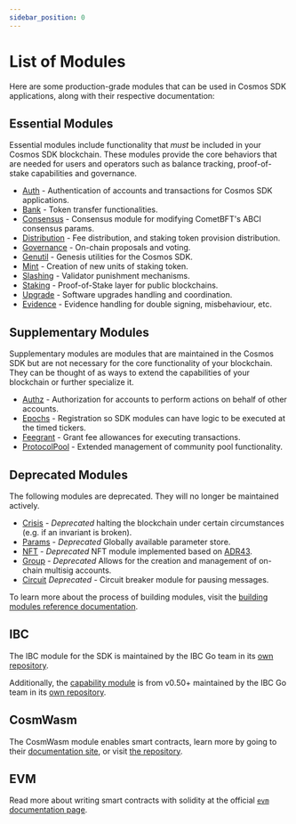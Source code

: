 ```yaml
---
sidebar_position: 0
---
```


# List of Modules

Here are some production-grade modules that can be used in Cosmos SDK applications, along with their respective documentation:

## Essential Modules

Essential modules include functionality that _must_ be included in your Cosmos SDK blockchain.
These modules provide the core behaviors that are needed for users and operators such as balance tracking,
proof-of-stake capabilities and governance.

* [Auth](./auth/README.md) - Authentication of accounts and transactions for Cosmos SDK applications.
* [Bank](./bank/README.md) - Token transfer functionalities.
* [Consensus](./consensus/README.md) - Consensus module for modifying CometBFT's ABCI consensus params.
* [Distribution](./distribution/README.md) - Fee distribution, and staking token provision distribution.
* [Governance](./gov/README.md) - On-chain proposals and voting.
* [Genutil](./genutil/README.md) - Genesis utilities for the Cosmos SDK.
* [Mint](./mint/README.md) - Creation of new units of staking token.
* [Slashing](./slashing/README.md) - Validator punishment mechanisms.
* [Staking](./staking/README.md) - Proof-of-Stake layer for public blockchains.
* [Upgrade](./upgrade/README.md) - Software upgrades handling and coordination.
* [Evidence](./evidence/README.md) - Evidence handling for double signing, misbehaviour, etc.

## Supplementary Modules

Supplementary modules are modules that are maintained in the Cosmos SDK but are not necessary for
the core functionality of your blockchain.  They can be thought of as ways to extend the 
capabilities of your blockchain or further specialize it.

* [Authz](./authz/README.md) - Authorization for accounts to perform actions on behalf of other accounts.
* [Epochs](./epochs/README.md) - Registration so SDK modules can have logic to be executed at the timed tickers.
* [Feegrant](./feegrant/README.md) - Grant fee allowances for executing transactions.
* [ProtocolPool](./protocolpool/README.md) - Extended management of community pool functionality.

## Deprecated Modules

The following modules are deprecated.  They will no longer be maintained actively.

* [Crisis](../contrib/x/crisis/README.md) - _Deprecated_ halting the blockchain under certain circumstances (e.g. if an invariant is broken).
* [Params](./params/README.md) - _Deprecated_ Globally available parameter store.
* [NFT](../contrib/x/nft/README.md) - _Deprecated_ NFT module implemented based on [ADR43](https://docs.cosmos.network/main/build/architecture/adr-043-nft-module).
* [Group](../contrib/x/group/README.md) - _Deprecated_ Allows for the creation and management of on-chain multisig accounts.  
* [Circuit](../contrib/x/circuit/README.md) _Deprecated_ - Circuit breaker module for pausing messages.

To learn more about the process of building modules, visit the [building modules reference documentation](https://docs.cosmos.network/main/building-modules/intro).

## IBC

The IBC module for the SDK is maintained by the IBC Go team in its [own repository](https://github.com/cosmos/ibc-go).

Additionally, the [capability module](https://github.com/cosmos/ibc-go/tree/fdd664698d79864f1e00e147f9879e58497b5ef1/modules/capability) is from v0.50+ maintained by the IBC Go team in its [own repository](https://github.com/cosmos/ibc-go/tree/fdd664698d79864f1e00e147f9879e58497b5ef1/modules/capability).

## CosmWasm

The CosmWasm module enables smart contracts, learn more by going to their [documentation site](https://book.cosmwasm.com/), or visit [the repository](https://github.com/CosmWasm/cosmwasm).

## EVM

Read more about writing smart contracts with solidity at the official [`evm` documentation page](https://evm.cosmos.network/).
